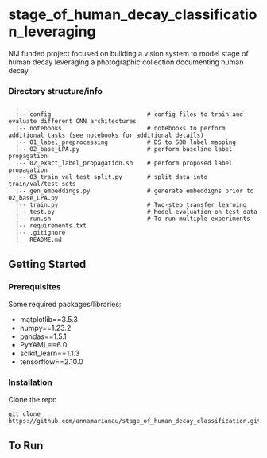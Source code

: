 # stage_of_human_decay_classification_leveraging

NIJ funded project focused on building a vision system to model stage of human decay leveraging a photographic collection documenting human decay.

### Directory structure/info
```
  .
  |-- config                           # config files to train and evaluate different CNN architectures
  |-- notebooks                        # notebooks to perform additional tasks (see notebooks for additional details)
  |-- 01_label_preprocessing           # DS to SOD label mapping      
  |-- 02_base_LPA.py                   # perform baseline label propagation
  |-- 02_exact_label_propagation.sh    # perform proposed label propagation
  |-- 03_train_val_test_split.py       # split data into train/val/test sets
  |-- gen_embeddings.py                # generate embeddigns prior to 02_base_LPA.py
  |-- train.py                         # Two-step transfer learning
  |-- test.py                          # Model evaluation on test data
  |-- run.sh                           # To run multiple experiments
  |-- requirements.txt
  |-- .gitignore
  |__ README.md
```

## Getting Started

### Prerequisites 
Some required packages/libraries:
* matplotlib==3.5.3
* numpy==1.23.2
* pandas==1.5.1
* PyYAML==6.0
* scikit_learn==1.1.3
* tensorflow==2.10.0

### Installation
Clone the repo
   ```
   git clone https://github.com/annamarianau/stage_of_human_decay_classification.git
   ```
   
## To Run

